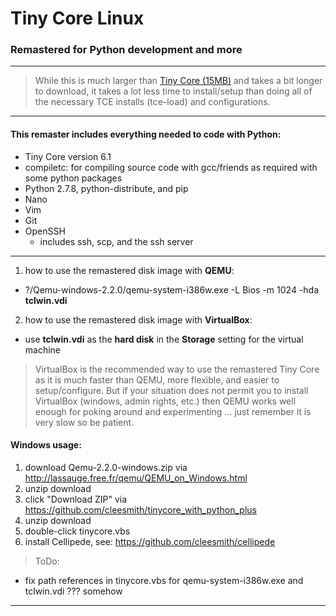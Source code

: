 # Tiny Core Linux

### Remastered for Python development and more

***

> While this is much larger than
[Tiny Core (15MB)](http://distro.ibiblio.org/tinycorelinux/downloads.html "Tiny Core")
and takes a bit longer to download, it takes a lot less time to install/setup than doing
all of the necessary TCE installs (tce-load) and configurations.

***

#### This remaster includes everything needed to code with Python:
* Tiny Core version 6.1
* compiletc: for compiling source code with gcc/friends as required with some python packages
* Python 2.7.8, python-distribute, and pip
* Nano
* Vim
* Git
* OpenSSH
  * includes ssh, scp, and the ssh server

***

1. how to use the remastered disk image with **QEMU**:
  * ?/Qemu-windows-2.2.0/qemu-system-i386w.exe -L Bios -m 1024 -hda **tclwin.vdi**
2. how to use the remastered disk image with **VirtualBox**:
  * use **tclwin.vdi** as the **hard disk** in the **Storage** setting for the virtual machine

> VirtualBox is the recommended way to use the remastered Tiny Core as it is much faster
than QEMU, more flexible, and easier to setup/configure.  But if your situation does not permit
you to install VirtualBox (windows, admin rights, etc.) then QEMU works well enough for poking
around and experimenting ... just remember it is very slow so be patient.

#### Windows usage:
1. download Qemu-2.2.0-windows.zip via http://lassauge.free.fr/qemu/QEMU_on_Windows.html
1. unzip download
1. click "Download ZIP" via https://github.com/cleesmith/tinycore_with_python_plus
1. unzip download
1. double-click tinycore.vbs
1. install Cellipede, see: https://github.com/cleesmith/cellipede

> ToDo:
* fix path references in tinycore.vbs for qemu-system-i386w.exe and tclwin.vdi ??? somehow

***
